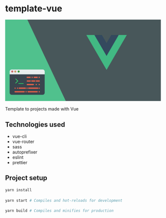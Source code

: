 # template-vue

![banner-template](./.github/banner-template.png)

Template to projects made with Vue

## Technologies used

- vue-cli
- vue-router
- sass
- autoprefixer
- eslint
- prettier

## Project setup

```sh
yarn install

yarn start # Compiles and hot-reloads for development

yarn build # Compiles and minifies for production
```
